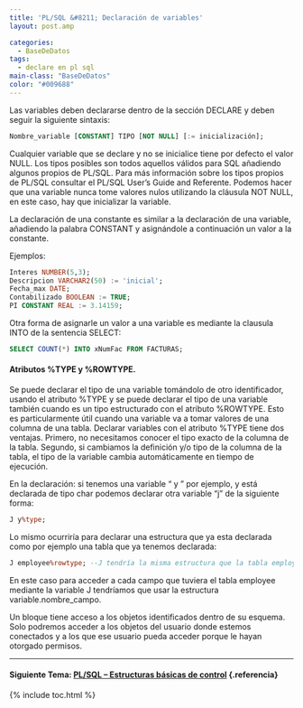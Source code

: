 ```yaml
---
title: 'PL/SQL &#8211; Declaración de variables'
layout: post.amp

categories:
  - BaseDeDatos
tags:
  - declare en pl sql
main-class: "BaseDeDatos"
color: "#009688"
---
```

<div class="icosql">
</div>

Las variables deben declararse dentro de la sección DECLARE y deben seguir la siguiente sintaxis:

```sql
Nombre_variable [CONSTANT] TIPO [NOT NULL] [:= inicialización];
```

Cualquier variable que se declare y no se inicialice tiene por defecto el valor NULL. Los tipos posibles son todos aquellos válidos para SQL añadiendo algunos propios de PL/SQL. Para más información sobre los tipos propios de PL/SQL consultar el PL/SQL User’s Guide and Referente. Podemos hacer que una variable nunca tome valores nulos utilizando la cláusula NOT NULL, en este caso, hay que inicializar la variable.  

<!--ad-->


La declaración de una constante es similar a la declaración de una variable, añadiendo la palabra CONSTANT y asignándole a continuación un valor a la constante.

Ejemplos:

```sql
Interes NUMBER(5,3);
Descripcion VARCHAR2(50) := 'inicial';
Fecha_max DATE;
Contabilizado BOOLEAN := TRUE;
PI CONSTANT REAL := 3.14159;

```

Otra forma de asignarle un valor a una variable es mediante la clausula INTO de la sentencia SELECT:

```sql
SELECT COUNT(*) INTO xNumFac FROM FACTURAS;
```



#### Atributos %TYPE y %ROWTYPE.

Se puede declarar el tipo de una variable tomándolo de otro identificador, usando el atributo %TYPE y se puede declarar el tipo de una variable también cuando es un tipo estructurado con el atributo %ROWTYPE. Esto es particularmente útil cuando una variable va a tomar valores de una columna de una tabla. Declarar variables con el atributo %TYPE tiene dos ventajas. Primero, no necesitamos conocer el tipo exacto de la columna de la tabla. Segundo, si cambiamos la definición y/o tipo de la columna de la tabla, el tipo de la variable cambia automáticamente en tiempo de ejecución.

En la declaración: si tenemos una variable “ y ” por ejemplo, y está declarada de tipo char podemos declarar otra variable “j” de la siguiente forma:

```sql
J y%type;
```

Lo mismo ocurriría para declarar una estructura que ya esta declarada como por ejemplo una tabla que ya tenemos declarada:

```sql
J employee%rowtype; --J tendría la misma estructura que la tabla employee.

```

En este caso para acceder a cada campo que tuviera el tabla employee mediante la variable J tendríamos que usar la estructura variable.nombre_campo.

Un bloque tiene acceso a los objetos identificados dentro de su esquema. Solo podremos acceder a los objetos del usuario donde estemos conectados y a los que ese usuario pueda acceder porque le hayan otorgado permisos.

* * *

#### Siguiente Tema: [PL/SQL &#8211; Estructuras básicas de control][1] {.referencia}



 [1]: https://elbauldelprogramador.com/plsql-estructuras-basicas-de-control/

{% include toc.html %}
